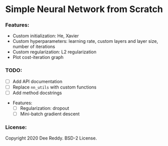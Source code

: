 # Simple Neural Network from Scratch

### Features:
- Custom initialization: He, Xavier
- Custom hyperparameters: learning rate, custom layers and layer size, number of iterations
- Custom regularization: L2 regularization
- Plot cost-iteration graph

### TODO:
- [ ] Add API documentation
- [ ] Replace `nn_utils` with custom functions
- [ ] Add method docstrings
- Features:
    - [ ] Regularization: dropout
    - [ ] Mini-batch gradient descent

### License:
Copyright 2020 Dee Reddy. BSD-2 License.
